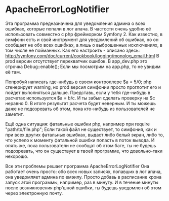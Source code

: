 ApacheErrorLogNotifier
======================
Эта программа предназначена для уведомления админа о всех ошибках, которые попали в лог апача.
В частости очень удобно её использовать совместно с php фрейморком Symfony 2.
Как известно, в симфони есть и свой инструмент для уведомлений об ошибках, но он сообщает не обо всех ошибках, а лишь о выброшенных исключениях, в том числе не пойманных.
Как его настроить - описано здесь:
http://symfony.com/doc/current/cookbook/logging/monolog_email.html
В prod версии отсутствует перехватчик ошибок. В app_dev.php это строчка 
Debug::enable();
Если мы посмотрим на app.php, то не увидим её там.

Попробуй написать где-нибудь в своем контроллере $a = 5/0;
php сгенерирует warning, но prod версия симфонии просто проглотит его и пойдет выполняться дальше.
Представь, если у тебя где-нибудь в расчетах используется $a = $b/$c. И ты забыл сделать проверку на $c неравно 0.
В итоге результат расчета будет неверным. И ты можешь даже не подозревать об этом, пока кто-нибудь из пользователей не заметит.

Ещё одна ситуация: фатальные ошибки php, например при require "path/to/file.php";
Если такой файл не существует, то симфония, как и при всех других фатальных ошибках, выдаст либо белый экран, либо то, что успело к моменту фатальной ошибки попасть в поток вывода.
И опять же, пока пользователи не сообщат об этом баге, ты не будешь подозревать, что он существует в твоей программе, что довольно-таки нехорошо.

Все эти проблемы решает программа ApacheErrorLogNotifier
Она работает очень просто: обо всех новых записях, попавших в лог апача, она уведомляет админа по емэилу.
Просто добавь в расписание крона запуск этой программы, например, раз в минуту. И в течение минуты после возникновения php'шной ошибки, ты будешь уведомлен об этом через электронную почту.
